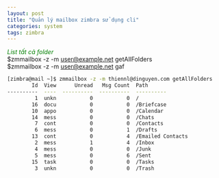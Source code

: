 ```yaml
---
layout: post
title: "Quản lý mailbox zimbra sử dụng cli"
categories: system
tags: zimbra
---
```

<span style="color:green">*List tất cả folder*</span>  
$zmmailbox -z -m user@example.net getAllFolders  
$zmmailbox -z -m user@example.net gaf  
```bash
[zimbra@mail ~]$ zmmailbox -z -m thiennl@dinguyen.com getAllFolders
        Id  View      Unread   Msg Count  Path
----------  ----  ----------  ----------  ----------
         1  unkn           0           0  /
        16  docu           0           0  /Briefcase
        10  appo           0           0  /Calendar
        14  mess           0           0  /Chats
         7  cont           0           0  /Contacts
         6  mess           0           1  /Drafts
        13  cont           0           4  /Emailed Contacts
         2  mess           1           4  /Inbox
         4  mess           0           0  /Junk
         5  mess           0           6  /Sent
        15  task           0           0  /Tasks
         3  unkn           0           0  /Trash
```


